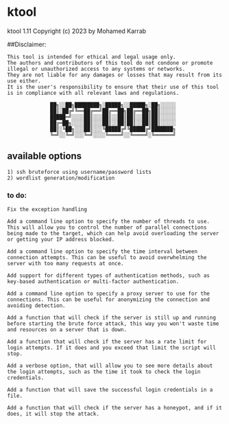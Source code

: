 # ktool
ktool 1.11 Copyright (c) 2023 by Mohamed Karrab

##Disclaimer: 
```
This tool is intended for ethical and legal usage only.
The authors and contributors of this tool do not condone or promote illegal or unauthorized access to any systems or networks.
They are not liable for any damages or losses that may result from its use either.
It is the user's responsibility to ensure that their use of this tool is in compliance with all relevant laws and regulations.
```

                  ██╗░░██╗████████╗░█████╗░░█████╗░██╗░░░░░
                  ██║░██╔╝╚══██╔══╝██╔══██╗██╔══██╗██║░░░░░
                  █████═╝░░░░██║░░░██║░░██║██║░░██║██║░░░░░
                  ██╔═██╗░░░░██║░░░██║░░██║██║░░██║██║░░░░░
                  ██║░╚██╗░░░██║░░░╚█████╔╝╚█████╔╝███████╗
                  ╚═╝░░╚═╝░░░╚═╝░░░░╚════╝░░╚════╝░╚══════╝

## available options
```
1) ssh bruteforce using username/password lists
2) wordlist generation/modification
```

### to do:
```
Fix the exception handling

Add a command line option to specify the number of threads to use. This will allow you to control the number of parallel connections being made to the target, which can help avoid overloading the server or getting your IP address blocked.

Add a command line option to specify the time interval between connection attempts. This can be useful to avoid overwhelming the server with too many requests at once.

Add support for different types of authentication methods, such as key-based authentication or multi-factor authentication.

Add a command line option to specify a proxy server to use for the connections. This can be useful for anonymizing the connection and avoiding detection.

Add a function that will check if the server is still up and running before starting the brute force attack, this way you won't waste time and resources on a server that is down.

Add a function that will check if the server has a rate limit for login attempts. If it does and you exceed that limit the script will stop.

Add a verbose option, that will allow you to see more details about the login attempts, such as the time it took to check the login credentials.

Add a function that will save the successful login credentials in a file.

Add a function that will check if the server has a honeypot, and if it does, it will stop the attack.
```
